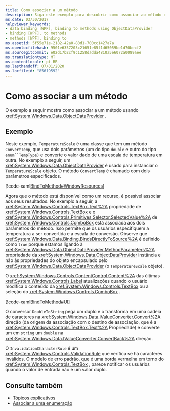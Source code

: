 ```yaml
---
title: Como associar a um método
description: Siga este exemplo para descobrir como associar ao método de um objeto no Windows Presentation Foundation (WPF).
ms.date: 03/30/2017
helpviewer_keywords:
- data binding [WPF], binding to methods using ObjectDataProvider
- binding [WPF], to methods
- methods [WPF], binding to
ms.assetid: 5f55e71e-2182-42a0-88d1-700cc1427a7a
ms.openlocfilehash: 9501e6357203c21651e85f1d65059be1d70becf2
ms.sourcegitcommit: e02d17b2cf9c1258dadda4810a5e6072a0089aee
ms.translationtype: MT
ms.contentlocale: pt-BR
ms.lasthandoff: 07/01/2020
ms.locfileid: "85619592"
---
```

# <a name="how-to-bind-to-a-method"></a>Como associar a um método
O exemplo a seguir mostra como associar a um método usando <xref:System.Windows.Data.ObjectDataProvider> .  
  
## <a name="example"></a>Exemplo  
 Neste exemplo, `TemperatureScale` é uma classe que tem um método `ConvertTemp`, que usa dois parâmetros (um do tipo `double` e outro do tipo `enum``TempType)` e converte o valor dado de uma escala de temperatura em outra. No exemplo a seguir, um <xref:System.Windows.Data.ObjectDataProvider> é usado para instanciar o `TemperatureScale` objeto. O método `ConvertTemp` é chamado com dois parâmetros especificados.  
  
 [!code-xaml[BindToMethod#WindowResources](~/samples/snippets/csharp/VS_Snippets_Wpf/BindToMethod/CS/Window1.xaml#windowresources)]  
  
 Agora que o método está disponível como um recurso, é possível associar aos seus resultados. No exemplo a seguir, a <xref:System.Windows.Controls.TextBox.Text%2A> propriedade de <xref:System.Windows.Controls.TextBox> e o <xref:System.Windows.Controls.Primitives.Selector.SelectedValue%2A> de <xref:System.Windows.Controls.ComboBox> está associada aos dois parâmetros do método. Isso permite que os usuários especifiquem a temperatura a ser convertida e a escala de conversão. Observe que <xref:System.Windows.Data.Binding.BindsDirectlyToSource%2A> é definido como `true` porque estamos ligando à <xref:System.Windows.Data.ObjectDataProvider.MethodParameters%2A> propriedade da <xref:System.Windows.Data.ObjectDataProvider> instância e não às propriedades do objeto encapsulado pelo <xref:System.Windows.Data.ObjectDataProvider> (o `TemperatureScale` objeto).  
  
 O <xref:System.Windows.Controls.ContentControl.Content%2A> das últimas <xref:System.Windows.Controls.Label> atualizações quando o usuário modifica o conteúdo da <xref:System.Windows.Controls.TextBox> ou a seleção do <xref:System.Windows.Controls.ComboBox> .  
  
 [!code-xaml[BindToMethod#UI](~/samples/snippets/csharp/VS_Snippets_Wpf/BindToMethod/CS/Window1.xaml#ui)]  
  
 O conversor `DoubleToString` pega um duplo e o transforma em uma cadeia de caracteres na <xref:System.Windows.Data.IValueConverter.Convert%2A> direção (da origem da associação com o destino de associação, que é a <xref:System.Windows.Controls.TextBox.Text%2A> Propriedade) e converte um em `string` um `double` na <xref:System.Windows.Data.IValueConverter.ConvertBack%2A> direção.  
  
 O `InvalidationCharacterRule` é um <xref:System.Windows.Controls.ValidationRule> que verifica se há caracteres inválidos. O modelo de erro padrão, que é uma borda vermelha em torno do <xref:System.Windows.Controls.TextBox> , parece notificar os usuários quando o valor de entrada não é um valor duplo.  
  
## <a name="see-also"></a>Consulte também

- [Tópicos explicativos](data-binding-how-to-topics.md)
- [Associar a uma enumeração](how-to-bind-to-an-enumeration.md)

